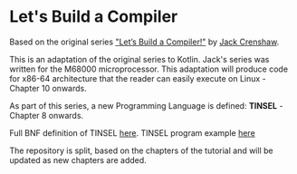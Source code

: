 # Let's Build a Compiler

Based on the original series ["Let’s Build a Compiler!"](https://compilers.iecc.com/crenshaw) by [Jack Crenshaw](https://jackcrenshaw.com/).

This is an adaptation of the original series to Kotlin. Jack's series was written for the M68000 microprocessor. 
This adaptation will produce code for x86-64 architecture that the reader can easily execute on Linux - Chapter 10 onwards.

As part of this series, a new Programming Language is defined: **TINSEL** - Chapter 8 onwards.


Full BNF definition of TINSEL [here](TINSEL_BNF.MD). TINSEL program example [here](example1.tnsl)

The repository is split, based on the chapters of the tutorial and will be updated as new chapters are added.

